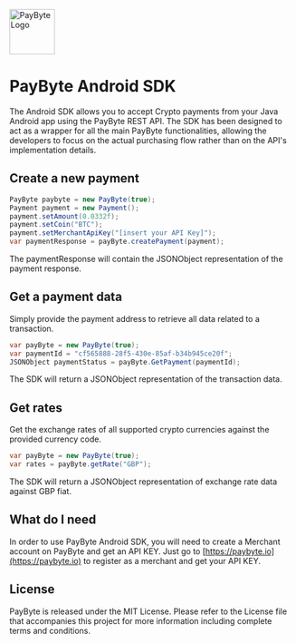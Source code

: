 <p>
  <img src="https://paybyte.io/Content/images/paybyte_logo_2.png" height="80" title="PayByte Logo">
</p>

# PayByte Android SDK

The Android SDK allows you to accept Crypto payments from your Java Android app using the PayByte REST API.
The SDK has been designed to act as a wrapper for all the main PayByte functionalities, 
allowing the developers to focus on the actual purchasing flow rather than on the API's implementation details.

## Create a new payment

```csharp
PayByte paybyte = new PayByte(true);
Payment payment = new Payment();
payment.setAmount(0.0332f);
payment.setCoin("BTC");
payment.setMerchantApiKey("[insert your API Key]");
var paymentResponse = payByte.createPayment(payment);
```

The paymentResponse will contain the JSONObject representation of the payment response. 

## Get a payment data

Simply provide the payment address to retrieve all data related to a transaction.

```csharp
var payByte = new PayByte(true);
var paymentId = "cf565888-28f5-430e-85af-b34b945ce20f";
JSONObject paymentStatus = payByte.GetPayment(paymentId);
```

The SDK will return a JSONObject representation of the transaction data.

## Get rates

Get the exchange rates of all supported crypto currencies against the provided currency code.

```csharp
var payByte = new PayByte(true); 
var rates = payByte.getRate("GBP");
```

The SDK will return a JSONObject representation of exchange rate data against GBP fiat.

## What do I need
In order to use PayByte Android SDK, you will need to create a Merchant account on PayByte and get an API KEY.
Just go to [https://paybyte.io](https://paybyte.io) to register as a merchant and get your API KEY.

## License
PayByte is released under the MIT License. Please refer to the License file that accompanies this project for more information including complete terms and conditions.
